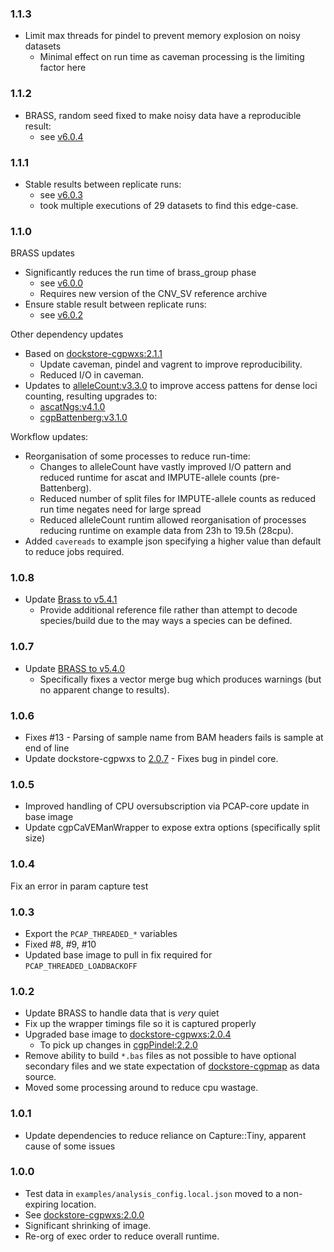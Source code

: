 ### 1.1.3

* Limit max threads for pindel to prevent memory explosion on noisy datasets
  * Minimal effect on run time as caveman processing is the limiting factor here

### 1.1.2
* BRASS, random seed fixed to make noisy data have a reproducible result:
  * see [v6.0.4](https://github.com/cancerit/BRASS/releases/tag/v6.0.4)

### 1.1.1
* Stable results between replicate runs:
  * see [v6.0.3](https://github.com/cancerit/BRASS/releases/tag/v6.0.3)
  * took multiple executions of 29 datasets to find this edge-case.

### 1.1.0
BRASS updates
* Significantly reduces the run time of brass_group phase
  * see [v6.0.0](https://github.com/cancerit/BRASS/releases/tag/v6.0.0)
  * Requires new version of the CNV_SV reference archive
* Ensure stable result between replicate runs:
  * see [v6.0.2](https://github.com/cancerit/BRASS/releases/tag/v6.0.2)

Other dependency updates
* Based on [dockstore-cgpwxs:2.1.1](https://github.com/cancerit/dockstore-cgpwxs/releases/tag/2.1.1)
  * Update caveman, pindel and vagrent to improve reproducibility.
  * Reduced I/O in caveman.
* Updates to [alleleCount:v3.3.0](https://github.com/cancerit/alleleCount/releases/tag/v3.3.0) to improve access pattens for dense loci counting, resulting upgrades to:
  * [ascatNgs:v4.1.0](https://github.com/cancerit/ascatNgs/releases)
  * [cgpBattenberg:v3.1.0](https://github.com/cancerit/cgpBattenberg/releases/tag/v3.1.0)

Workflow updates:
* Reorganisation of some processes to reduce run-time:
  * Changes to alleleCount have vastly improved I/O pattern and reduced runtime for
ascat and IMPUTE-allele counts (pre-Battenberg).
  * Reduced number of split files for IMPUTE-allele counts as reduced run time negates need for large spread
  * Reduced alleleCount runtim allowed reorganisation of processes reducing runtime on example data from 23h to 19.5h (28cpu).
* Added `cavereads` to example json specifying a higher value than default to reduce jobs required.

### 1.0.8
* Update [Brass to v5.4.1](https://github.com/cancerit/BRASS/releases/tag/v5.4.1)
  * Provide additional reference file rather than attempt to decode species/build
  due to the may ways a species can be defined.

### 1.0.7
* Update [BRASS to v5.4.0](https://github.com/cancerit/BRASS/releases/tag/v5.4.0)
  * Specifically fixes a vector merge bug which produces warnings (but no apparent change to results).

### 1.0.6
* Fixes #13 - Parsing of sample name from BAM headers fails is sample at end of line
* Update dockstore-cgpwxs to [2.0.7](https://github.com/cancerit/dockstore-cgpwxs/releases/tag/2.0.7) - Fixes bug in pindel core.

### 1.0.5
* Improved handling of CPU oversubscription via PCAP-core update in base image
* Update cgpCaVEManWrapper to expose extra options (specifically split size)

### 1.0.4
Fix an error in param capture test

### 1.0.3
* Export the `PCAP_THREADED_*` variables
* Fixed #8, #9, #10
* Updated base image to pull in fix required for `PCAP_THREADED_LOADBACKOFF`

### 1.0.2
* Update BRASS to handle data that is _very_ quiet
* Fix up the wrapper timings file so it is captured properly
* Upgraded base image to [dockstore-cgpwxs:2.0.4](https://github.com/cancerit/dockstore-cgpwxs/releases/tag/2.0.4)
  * To pick up changes in [cgpPindel:2.2.0](https://github.com/cancerit/cgpPindel/releases/tag/v2.2.0)
* Remove ability to build `*.bas` files as not possible to have optional secondary files and we state expectation of [dockstore-cgpmap](https://github.com/cancerit/dockstore-cgpmap) as data source.
* Moved some processing around to reduce cpu wastage.

### 1.0.1
* Update dependencies to reduce reliance on Capture::Tiny, apparent cause of some issues

### 1.0.0
* Test data in `examples/analysis_config.local.json` moved to a non-expiring location.
* See [dockstore-cgpwxs:2.0.0](https://github.com/cancerit/dockstore-cgpwxs/releases/tag/2.0.0)
* Significant shrinking of image.
* Re-org of exec order to reduce overall runtime.
